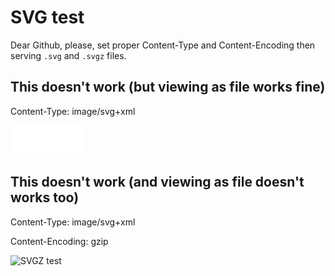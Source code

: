 # SVG test

Dear Github, please, set proper Content-Type and Content-Encoding then serving `.svg` and `.svgz` files.

## This doesn't work (but viewing as file works fine)
Content-Type: image/svg+xml

![SVG test](footer__copyright-logo_lang_ru.svg)

## This doesn't work (and viewing as file doesn't works too) 
Content-Type: image/svg+xml

Content-Encoding: gzip

![SVGZ test](footer__copyright-logo_lang_ru.svgz)
